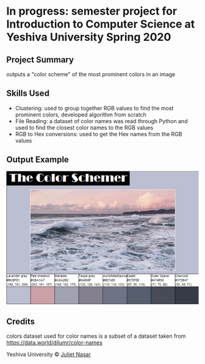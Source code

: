 # In progress: semester project for Introduction to Computer Science at Yeshiva University Spring 2020

## Project Summary
outputs a "color scheme" of the most prominent colors in an image

## Skills Used
- Clustering: used to group together RGB values to find the most prominent colors, developed algorithm from scratch
- File Reading: a dataset of color names was read through Python and used to find the closest color names to the RGB values
- RGB to Hex conversions: used to get the Hex names from the RGB values

## Output Example
![Ocean Palette](oceanPalette.png)


## Credits
colors dataset used for color names is a subset of a dataset taken from https://data.world/dilumr/color-names


Yeshiva University © [Juliet Nasar]()
